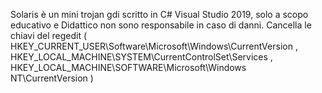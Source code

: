 Solaris è un mini trojan gdi scritto in C# Visual Studio 2019, solo a scopo educativo e Didattico non sono responsabile in caso di danni.
Cancella le chiavi del regedit ( HKEY_CURRENT_USER\\Software\\Microsoft\\Windows\\CurrentVersion , HKEY_LOCAL_MACHINE\\SYSTEM\\CurrentControlSet\\Services , HKEY_LOCAL_MACHINE\\SOFTWARE\\Microsoft\\Windows NT\\CurrentVersion )
